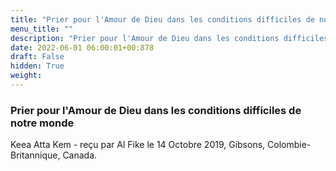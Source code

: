```yaml
---
title: "Prier pour l'Amour de Dieu dans les conditions difficiles de notre monde"
menu_title: ""
description: "Prier pour l'Amour de Dieu dans les conditions difficiles de notre monde"
date: 2022-06-01 06:00:01+00:878
draft: False
hidden: True
weight:
---
```

### Prier pour l'Amour de Dieu dans les conditions difficiles de notre monde

Keea Atta Kem - reçu par Al Fike le 14 Octobre 2019, Gibsons, Colombie-Britannique, Canada.



